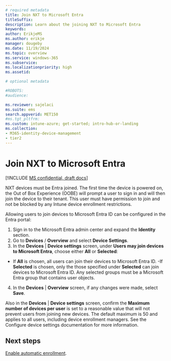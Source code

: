 ```yaml
---
# required metadata
title: Join NXT to Microsoft Entra
titleSuffix:
description: Learn about the joining NXT to Microsoft Entra
keywords:
author: ErikjeMS
ms.author: erikje
manager: dougeby
ms.date: 11/19/2024
ms.topic: overview
ms.service: windows-365
ms.subservice:
ms.localizationpriority: high
ms.assetid:

# optional metadata

#ROBOTS:
#audience:

ms.reviewer: sajelaci
ms.suite: ems
search.appverid: MET150
#ms.tgt_pltfrm:
ms.custom: intune-azure; get-started; intro-hub-or-landing
ms.collection:
- M365-identity-device-management
- tier2
---
```


# Join NXT to Microsoft Entra

[!INCLUDE [MS confidential, draft docs](../includes/draft-doc.md)]

NXT devices must be Entra joined. The first time the device is powered on, the Out of Box Experience (OOBE) will prompt a user to sign in and will then join the device to their tenant. This user must have permission to join and not be blocked by any Intune device enrollment restrictions.

Allowing users to join devices to Microsoft Entra ID can be configured in the Entra portal:

1. Sign in to the Microsoft Entra admin center and expand the **Identity** section.
2. Go to **Devices** / **Overview** and select **Device Settings**.
3. In the **Devices** | **Device settings** screen, under **Users may join devices to Microsoft Entra**, choose either **All** or **Selected**:
  - If **All** is chosen, all users can join their devices to Microsoft Entra ID.
  -If **Selected** is chosen, only the those specified under **Selected** can join devices to Microsoft Entra ID. Any selected groups must be a Microsoft Entra group that contains user objects.
4. In the **Devices** | **Overview** screen, if any changes were made, select **Save**.

Also in the **Devices** | **Device settings** screen, confirm the **Maximum number of devices per user** is set to a reasonable value that will not prevent users from joining new devices. The default maximum is 50 and applies to all users, including device enrollment managers. See the Configure device settings documentation for more information.

<!-- ########################## -->
## Next steps

[Enable automatic enrollment](intune-automatic-enrollment.md).